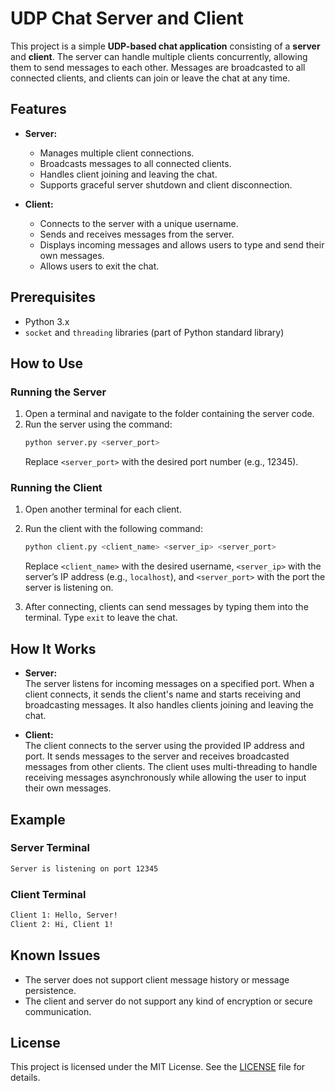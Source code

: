 
# UDP Chat Server and Client

This project is a simple **UDP-based chat application** consisting of a **server** and **client**. The server can handle multiple clients concurrently, allowing them to send messages to each other. Messages are broadcasted to all connected clients, and clients can join or leave the chat at any time.

## Features

- **Server:**
  - Manages multiple client connections.
  - Broadcasts messages to all connected clients.
  - Handles client joining and leaving the chat.
  - Supports graceful server shutdown and client disconnection.

- **Client:**
  - Connects to the server with a unique username.
  - Sends and receives messages from the server.
  - Displays incoming messages and allows users to type and send their own messages.
  - Allows users to exit the chat.

## Prerequisites

- Python 3.x
- `socket` and `threading` libraries (part of Python standard library)

## How to Use

### Running the Server
1. Open a terminal and navigate to the folder containing the server code.
2. Run the server using the command:
   ```bash
   python server.py <server_port>
   ```
   Replace `<server_port>` with the desired port number (e.g., 12345).

### Running the Client
1. Open another terminal for each client.
2. Run the client with the following command:
   ```bash
   python client.py <client_name> <server_ip> <server_port>
   ```
   Replace `<client_name>` with the desired username, `<server_ip>` with the server’s IP address (e.g., `localhost`), and `<server_port>` with the port the server is listening on.

3. After connecting, clients can send messages by typing them into the terminal. Type `exit` to leave the chat.

## How It Works

- **Server:**  
  The server listens for incoming messages on a specified port. When a client connects, it sends the client's name and starts receiving and broadcasting messages. It also handles clients joining and leaving the chat.
  
- **Client:**  
  The client connects to the server using the provided IP address and port. It sends messages to the server and receives broadcasted messages from other clients. The client uses multi-threading to handle receiving messages asynchronously while allowing the user to input their own messages.

## Example

### Server Terminal
```bash
Server is listening on port 12345
```

### Client Terminal
```bash
Client 1: Hello, Server!
Client 2: Hi, Client 1!
```

## Known Issues

- The server does not support client message history or message persistence.
- The client and server do not support any kind of encryption or secure communication.

## License

This project is licensed under the MIT License. See the [LICENSE](LICENSE) file for details.
